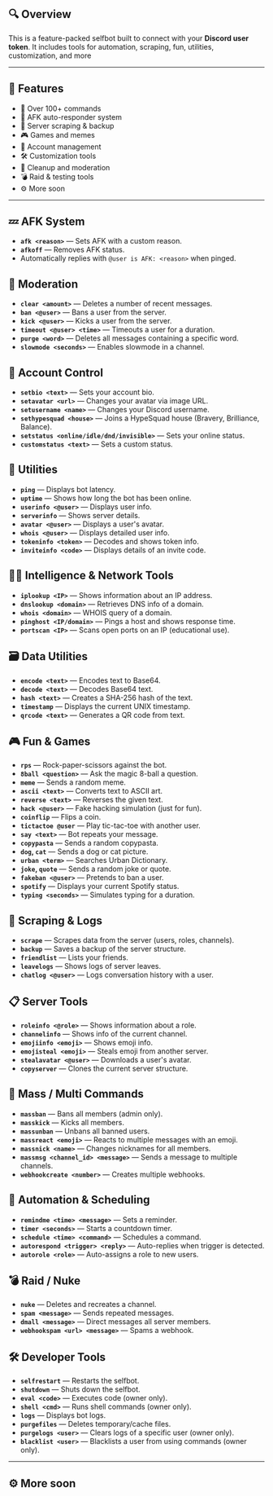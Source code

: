 ## 🔍 Overview

This is a feature-packed selfbot built to connect with your **Discord user token**. It includes tools for automation, scraping, fun, utilities, customization, and more

---

## 🚀 Features

- 🧠 Over 100+ commands
- 💬 AFK auto-responder system
- 📁 Server scraping & backup
- 🎮 Games and memes
- 🔐 Account management
- 🛠️ Customization tools
- 🧹 Cleanup and moderation
- 💣 Raid & testing tools
- ⚙️ More soon

---


## 💤 AFK System
- **`afk <reason>`** — Sets AFK with a custom reason.
- **`afkoff`** — Removes AFK status.
- Automatically replies with `@user is AFK: <reason>` when pinged.

## 🧹 Moderation
- **`clear <amount>`** — Deletes a number of recent messages.
- **`ban <@user>`** — Bans a user from the server.
- **`kick <@user>`** — Kicks a user from the server.
- **`timeout <@user> <time>`** — Timeouts a user for a duration.
- **`purge <word>`** — Deletes all messages containing a specific word.
- **`slowmode <seconds>`** — Enables slowmode in a channel.

## 👤 Account Control
- **`setbio <text>`** — Sets your account bio.
- **`setavatar <url>`** — Changes your avatar via image URL.
- **`setusername <name>`** — Changes your Discord username.
- **`sethypesquad <house>`** — Joins a HypeSquad house (Bravery, Brilliance, Balance).
- **`setstatus <online/idle/dnd/invisible>`** — Sets your online status.
- **`customstatus <text>`** — Sets a custom status.

## 🧪 Utilities
- **`ping`** — Displays bot latency.
- **`uptime`** — Shows how long the bot has been online.
- **`userinfo <@user>`** — Displays user info.
- **`serverinfo`** — Shows server details.
- **`avatar <@user>`** — Displays a user's avatar.
- **`whois <@user>`** — Displays detailed user info.
- **`tokeninfo <token>`** — Decodes and shows token info.
- **`inviteinfo <code>`** — Displays details of an invite code.

## 🕵️‍♂️ Intelligence & Network Tools
- **`iplookup <IP>`** — Shows information about an IP address.
- **`dnslookup <domain>`** — Retrieves DNS info of a domain.
- **`whois <domain>`** — WHOIS query of a domain.
- **`pinghost <IP/domain>`** — Pings a host and shows response time.
- **`portscan <IP>`** — Scans open ports on an IP (educational use).

## 🗃️ Data Utilities
- **`encode <text>`** — Encodes text to Base64.
- **`decode <text>`** — Decodes Base64 text.
- **`hash <text>`** — Creates a SHA-256 hash of the text.
- **`timestamp`** — Displays the current UNIX timestamp.
- **`qrcode <text>`** — Generates a QR code from text.

## 🎮 Fun & Games
- **`rps`** — Rock-paper-scissors against the bot.
- **`8ball <question>`** — Ask the magic 8-ball a question.
- **`meme`** — Sends a random meme.
- **`ascii <text>`** — Converts text to ASCII art.
- **`reverse <text>`** — Reverses the given text.
- **`hack <@user>`** — Fake hacking simulation (just for fun).
- **`coinflip`** — Flips a coin.
- **`tictactoe @user`** — Play tic-tac-toe with another user.
- **`say <text>`** — Bot repeats your message.
- **`copypasta`** — Sends a random copypasta.
- **`dog`, `cat`** — Sends a dog or cat picture.
- **`urban <term>`** — Searches Urban Dictionary.
- **`joke`, `quote`** — Sends a random joke or quote.
- **`fakeban <@user>`** — Pretends to ban a user.
- **`spotify`** — Displays your current Spotify status.
- **`typing <seconds>`** — Simulates typing for a duration.

## 🧾 Scraping & Logs
- **`scrape`** — Scrapes data from the server (users, roles, channels).
- **`backup`** — Saves a backup of the server structure.
- **`friendlist`** — Lists your friends.
- **`leavelogs`** — Shows logs of server leaves.
- **`chatlog <@user>`** — Logs conversation history with a user.

## 📋 Server Tools
- **`roleinfo <@role>`** — Shows information about a role.
- **`channelinfo`** — Shows info of the current channel.
- **`emojiinfo <emoji>`** — Shows emoji info.
- **`emojisteal <emoji>`** — Steals emoji from another server.
- **`stealavatar <@user>`** — Downloads a user's avatar.
- **`copyserver`** — Clones the current server structure.

## 🔁 Mass / Multi Commands
- **`massban`** — Bans all members (admin only).
- **`masskick`** — Kicks all members.
- **`massunban`** — Unbans all banned users.
- **`massreact <emoji>`** — Reacts to multiple messages with an emoji.
- **`massnick <name>`** — Changes nicknames for all members.
- **`massmsg <channel_id> <message>`** — Sends a message to multiple channels.
- **`webhookcreate <number>`** — Creates multiple webhooks.

## 🔄 Automation & Scheduling
- **`remindme <time> <message>`** — Sets a reminder.
- **`timer <seconds>`** — Starts a countdown timer.
- **`schedule <time> <command>`** — Schedules a command.
- **`autorespond <trigger> <reply>`** — Auto-replies when trigger is detected.
- **`autorole <role>`** — Auto-assigns a role to new users.

## 💣 Raid / Nuke
- **`nuke`** — Deletes and recreates a channel.
- **`spam <message>`** — Sends repeated messages.
- **`dmall <message>`** — Direct messages all server members.
- **`webhookspam <url> <message>`** — Spams a webhook.

## 🛠️ Developer Tools
- **`selfrestart`** — Restarts the selfbot.
- **`shutdown`** — Shuts down the selfbot.
- **`eval <code>`** — Executes code (owner only).
- **`shell <cmd>`** — Runs shell commands (owner only).
- **`logs`** — Displays bot logs.
- **`purgefiles`** — Deletes temporary/cache files.
- **`purgelogs <user>`** — Clears logs of a specific user (owner only).
- **`blacklist <user>`** — Blacklists a user from using commands (owner only).

---

## ⚙️ More soon
